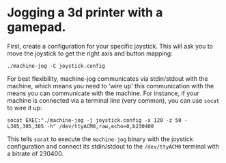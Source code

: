 Jogging a 3d printer with a gamepad.
====================================

First, create a configuration for your specific joystick. This will ask you
to move the joystick to get the right axis and button mapping:

    ./machine-jog -C joystick.config

For best flexibility, machine-jog communicates via stdin/stdout with the
machine, which means you need to 'wire up' this communication with the means
you can communicate with the machine.
For instance, if your machine is connected via a terminal line (very common),
you can use `socat` to wire it up:

    socat EXEC:"./machine-jog -j joystick.config -x 120 -z 50 -L305,305,305 -h" /dev/ttyACM0,raw,echo=0,b230400

This tells `socat` to execute the `machine-jog` binary with the joystick
configuration and connect its stdin/stdout to the `/dev/ttyACM0` terminal
with a bitrate of 230400.
